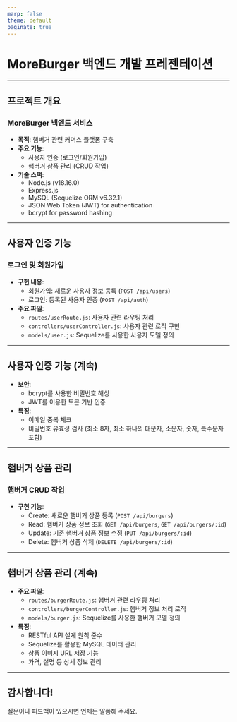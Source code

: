 ```yaml
---
marp: false
theme: default
paginate: true
---
```


# MoreBurger 백엔드 개발 프레젠테이션

---

## 프로젝트 개요

### MoreBurger 백엔드 서비스

- **목적**: 햄버거 관련 커머스 플랫폼 구축
- **주요 기능**:
  - 사용자 인증 (로그인/회원가입)
  - 햄버거 상품 관리 (CRUD 작업)
- **기술 스택**: 
  - Node.js (v18.16.0)
  - Express.js
  - MySQL (Sequelize ORM v6.32.1)
  - JSON Web Token (JWT) for authentication
  - bcrypt for password hashing

---

## 사용자 인증 기능

### 로그인 및 회원가입

- **구현 내용**:
  - 회원가입: 새로운 사용자 정보 등록 (`POST /api/users`)
  - 로그인: 등록된 사용자 인증 (`POST /api/auth`)
- **주요 파일**:
  - `routes/userRoute.js`: 사용자 관련 라우팅 처리
  - `controllers/userController.js`: 사용자 관련 로직 구현
  - `models/user.js`: Sequelize를 사용한 사용자 모델 정의

---

## 사용자 인증 기능 (계속)

- **보안**: 
  - bcrypt를 사용한 비밀번호 해싱
  - JWT를 이용한 토큰 기반 인증
- **특징**:
  - 이메일 중복 체크
  - 비밀번호 유효성 검사 (최소 8자, 최소 하나의 대문자, 소문자, 숫자, 특수문자 포함)

---

## 햄버거 상품 관리

### 햄버거 CRUD 작업

- **구현 기능**:
  - Create: 새로운 햄버거 상품 등록 (`POST /api/burgers`)
  - Read: 햄버거 상품 정보 조회 (`GET /api/burgers`, `GET /api/burgers/:id`)
  - Update: 기존 햄버거 상품 정보 수정 (`PUT /api/burgers/:id`)
  - Delete: 햄버거 상품 삭제 (`DELETE /api/burgers/:id`)

---

## 햄버거 상품 관리 (계속)

- **주요 파일**:
  - `routes/burgerRoute.js`: 햄버거 관련 라우팅 처리
  - `controllers/burgerController.js`: 햄버거 정보 처리 로직
  - `models/burger.js`: Sequelize를 사용한 햄버거 모델 정의
- **특징**: 
  - RESTful API 설계 원칙 준수
  - Sequelize를 활용한 MySQL 데이터 관리
  - 상품 이미지 URL 저장 기능
  - 가격, 설명 등 상세 정보 관리

---

## 감사합니다!

질문이나 피드백이 있으시면 언제든 말씀해 주세요.